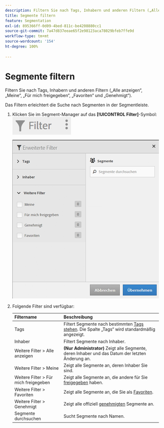 ```yaml
---
description: Filtern Sie nach Tags, Inhabern und anderen Filtern („Alle anzeigen“, „Meine“, „Für mich freigegeben“, „Favoriten“ und „Genehmigt“).
title: Segmente filtern
feature: Segmentation
exl-id: 895366ff-0d09-4bed-811c-be4208880cc1
source-git-commit: 7a47d837eeae65f2e98123aca78029bfeb7ffe9d
workflow-type: tm+mt
source-wordcount: '154'
ht-degree: 100%

---
```


# Segmente filtern

Filtern Sie nach Tags, Inhabern und anderen Filtern („Alle anzeigen“, „Meine“, „Für mich freigegeben“, „Favoriten“ und „Genehmigt“).

Das Filtern erleichtert die Suche nach Segmenten in der Segmentleiste.

1. Klicken Sie im Segment-Manager auf das **[!UICONTROL Filter]**-Symbol:  ![](assets/filter_icon.png)

   ![](assets/filtering.png)

1. Folgende Filter sind verfügbar:

   | Filtername | Beschreibung |
   |---|---|
   | Tags | Filtert Segmente nach bestimmten  [Tags stehen](/help/components/segmentation/segmentation-workflow/seg-tag.md). Die Spalte „Tags“ wird standardmäßig angezeigt. |
   | Inhaber | Filtert Segmente nach Inhaber. |
   | Weitere Filter > Alle anzeigen | **(Nur Administrator)** Zeigt alle Segmente, deren Inhaber und das Datum der letzten Änderung an. |
   | Weitere Filter > Meine | Zeigt alle Segmente an, deren Inhaber Sie sind. |
   | Weitere Filter > Für mich freigegeben | Zeigt alle Segmente an, die andere für Sie  [freigegeben](/help/components/segmentation/segmentation-workflow/t-seg-share.md) haben. |
   | Weitere Filter > Favoriten | Zeigt alle Segmente an, die Sie als  [Favoriten](/help/components/segmentation/segmentation-workflow/t-seg-favorite.md). |
   | Weitere Filter > Genehmigt | Zeigt alle offiziell  [genehmigten](/help/components/segmentation/segmentation-workflow/seg-approve.md) Segmente an. |
   | Segmente durchsuchen | Sucht Segmente nach Namen. |
